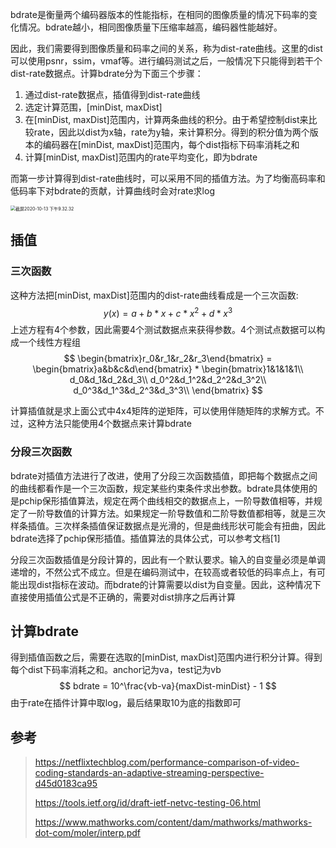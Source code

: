 

bdrate是衡量两个编码器版本的性能指标，在相同的图像质量的情况下码率的变化情况。bdrate越小，相同图像质量下压缩率越高，编码器性能越好。

因此，我们需要得到图像质量和码率之间的关系，称为dist-rate曲线。这里的dist可以使用psnr，ssim，vmaf等。进行编码测试之后，一般情况下只能得到若干个dist-rate数据点。计算bdrate分为下面三个步骤：

1. 通过dist-rate数据点，插值得到dist-rate曲线
2. 选定计算范围，[minDist, maxDist]
3. 在[minDist, maxDist]范围内，计算两条曲线的积分。由于希望控制dist来比较rate，因此以dist为x轴，rate为y轴，来计算积分。得到的积分值为两个版本的编码器在[minDist, maxDist]范围内，每个dist指标下码率消耗之和
4. 计算[minDist, maxDist]范围内的rate平均变化，即为bdrate

而第一步计算得到dist-rate曲线时，可以采用不同的插值方法。为了均衡高码率和低码率下对bdrate的贡献，计算曲线时会对rate求log

<img src="videoCodecMeasurement.assets/截屏2020-10-13 下午9.32.32.png" alt="截屏2020-10-13 下午9.32.32" style="zoom:50%;" />



## 插值

### 三次函数

这种方法把[minDist, maxDist]范围内的dist-rate曲线看成是一个三次函数:
$$
y(x) = a + b*x + c*x^2+d*x^3
$$
上述方程有4个参数，因此需要4个测试数据点来获得参数。4个测试点数据可以构成一个线性方程组
$$
\begin{bmatrix}r_0&r_1&r_2&r_3\end{bmatrix} = \begin{bmatrix}a&b&c&d\end{bmatrix} *  \begin{bmatrix}1&1&1&1\\ d_0&d_1&d_2&d_3\\ d_0^2&d_1^2&d_2^2&d_3^2\\ d_0^3&d_1^3&d_2^3&d_3^3\\ \end{bmatrix}
$$


计算插值就是求上面公式中4x4矩阵的逆矩阵，可以使用伴随矩阵的求解方式。不过，这种方法只能使用4个数据点来计算bdrate

### 分段三次函数

bdrate对插值方法进行了改进，使用了分段三次函数插值，即把每个数据点之间的曲线都看作是一个三次函数，规定某些约束条件求出参数。bdrate具体使用的是pchip保形插值算法，规定在两个曲线相交的数据点上，一阶导数值相等，并规定了一阶导数值的计算方法。如果规定一阶导数值和二阶导数值都相等，就是三次样条插值。三次样条插值保证数据点是光滑的，但是曲线形状可能会有扭曲，因此bdrate选择了pchip保形插值。插值算法的具体公式，可以参考文档[1]

分段三次函数插值是分段计算的，因此有一个默认要求。输入的自变量必须是单调递增的，不然公式不成立。但是在编码测试中，在较高或者较低的码率点上，有可能出现dist指标在波动。而bdrate的计算需要以dist为自变量。因此，这种情况下直接使用插值公式是不正确的，需要对dist排序之后再计算

## 计算bdrate

得到插值函数之后，需要在选取的[minDist, maxDist]范围内进行积分计算。得到每个dist下码率消耗之和。anchor记为va，test记为vb
$$
bdrate = 10^\frac{vb-va}{maxDist-minDist} - 1
$$
由于rate在插件计算中取log，最后结果取10为底的指数即可



## 参考

> https://netflixtechblog.com/performance-comparison-of-video-coding-standards-an-adaptive-streaming-perspective-d45d0183ca95
>
> https://tools.ietf.org/id/draft-ietf-netvc-testing-06.html
>
> https://www.mathworks.com/content/dam/mathworks/mathworks-dot-com/moler/interp.pdf



